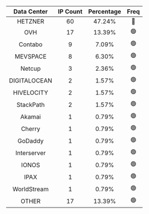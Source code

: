 | Data Center | IP Count | Percentage | Freq |
|:------------:|:--------:|:-----------:|:-----:|
| HETZNER | 60 | 47.24% | 🔴 |
| OVH | 17 | 13.39% | 🟢 |
| Contabo | 9 | 7.09% | 🟢 |
| MEVSPACE | 8 | 6.30% | 🟢 |
| Netcup | 3 | 2.36% | 🟢 |
| DIGITALOCEAN | 2 | 1.57% | 🟢 |
| HIVELOCITY | 2 | 1.57% | 🟢 |
| StackPath | 2 | 1.57% | 🟢 |
| Akamai | 1 | 0.79% | 🟢 |
| Cherry | 1 | 0.79% | 🟢 |
| GoDaddy | 1 | 0.79% | 🟢 |
| Interserver | 1 | 0.79% | 🟢 |
| IONOS | 1 | 0.79% | 🟢 |
| IPAX | 1 | 0.79% | 🟢 |
| WorldStream | 1 | 0.79% | 🟢 |
| OTHER | 17 | 13.39% | 🟢 |
